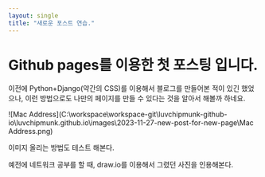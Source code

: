 ```yaml
---
layout: single
title: "새로운 포스트 연습."
---
```


# Github pages를 이용한 첫 포스팅 입니다.

이전에 Python+Django(약간의 CSS)를 이용해서 블로그를 만들어본 적이 있긴 했었으나, 이런 방법으로도 나만의 페이지를 만들 수 있다는 것을 알아서 해볼까 하네요.

![Mac Address](C:\workspace\workspace-git\luvchipmunk-github-io\luvchipmunk.github.io\images\2023-11-27-new-post-for-new-page\Mac Address.png)

이미지 올리는 방법도 테스트 해본다.

예전에 네트워크 공부를 할 때, draw.io를 이용해서 그렸던 사진을 인용해본다.

